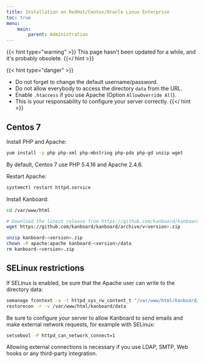 ```yaml
---
title: Installation on RedHat/Centos/Oracle Linux Enterprise
toc: true
menu:
    main:
        parent: Administration
---
```


{{< hint type="warning" >}}
This page hasn\'t been updated for a while, and it\'s probably obsolete.
{{</ hint >}}

{{< hint type="danger" >}}
- Do not forget to change the default username/password.
- Do not allow everybody to access the directory `data` from the URL.
- Enable `.htaccess` if you use Apache (Option `AllowOverride All`).
- This is your responsability to configure your server correctly.
{{</ hint >}}

Centos 7
--------

Install PHP and Apache:

```bash
yum install -y php php-xml php-mbstring php-pdo php-gd unzip wget
```

By default, Centos 7 use PHP 5.4.16 and Apache 2.4.6.

Restart Apache:

```bash
systemctl restart httpd.service
```

Install Kanboard:

```bash
cd /var/www/html

# Download the latest release from https://github.com/kanboard/kanboard/releases
wget https://github.com/kanboard/kanboard/archive/v<version>.zip

unzip kanboard-<version>.zip
chown -R apache:apache kanboard-<version>/data
rm kanboard-<version>.zip
```

SELinux restrictions
--------------------

If SELinux is enabled, be sure that the Apache user can write to the
directory data:

```bash
semanage fcontext -a -t httpd_sys_rw_content_t "/var/www/html/kanboard/data(/.*)?"
restorecon -r -v /var/www/html/kanboard/data
```

Be sure to configure your server to allow Kanboard to send emails and
make external network requests, for example with SELinux:

```bash
setsebool -P httpd_can_network_connect=1
```

Allowing external connections is necessary if you use LDAP, SMTP, Web
hooks or any third-party integration.
